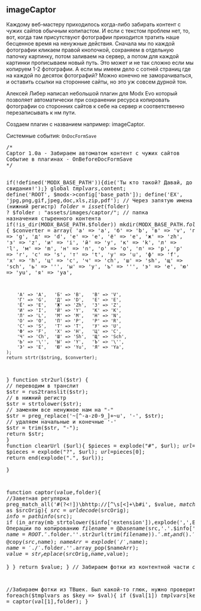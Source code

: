 
<meta http-equiv="Content-Type" content="text/html; charset=utf-8">
<h2>imageCaptor</h2>

<p>Каждому веб-мастеру приходилось когда-либо забирать контент с чужих сайтов обычным копипастом. И если с текстом проблем нет, то, вот, когда там присутствуют фотографии приходится тратить наше бесценное время на ненужные действия. Сначала мы по каждой фотографии кликаем правой кнопочкой, сохраняем в отдельную папочку картинку, потом заливаем на сервер, а потом для каждой картинки прописываем новый путь. Это может и не так сложно если мы копируем 1-2 фотографии. А если мы имеем дело с сотней страниц где на каждой по десяток фотографий? Можно конечно не заморачиваться, и оставить ссылки на сторонние сайты, но это уж совсем дурной тон.</p>
<p>Алексей Либер написал небольшой плагин для Modx Evo который позволяет автоматически при сохранении ресурса копировать фотографии со сторонних сайтов к себе на сервер и соответственно перезаписывать к нм пути.</p>
<p>Создаем плагин с названием например: <span class="text-bold">imageCaptor</span>.</p>
<p>Системные события: <code>OnDocFormSave</code></p>
<pre class="brush: php;">
/*
Captor 1.0a - Забираем автоматом контент с чужих сайтов
Событие в плагинах - OnBeforeDocFormSave
*/

if(!defined('MODX_BASE_PATH')){die('Ты кто такой? Давай, до свидания!');}
global $tmplvars,$content;
define('ROOT', $modx->config['base_path']);
define('EX', 'jpg,png,gif,jpeg,doc,xls,zip,pdf'); // Через запятую имена расширений (нижний регистр)
$folder=isset($folder) ? $folder : "assets/images/captor/"; // папка назначения стыренного контента
if(!is_dir(MODX_BASE_PATH.$folder)) mkdir(MODX_BASE_PATH.$folder);
// Функция траслита
function rus2translit($string) {
    $converter = array(
        'а' => 'a',   'б' => 'b',   'в' => 'v',
        'г' => 'g',   'д' => 'd',   'е' => 'e',
        'ё' => 'e',   'ж' => 'zh',  'з' => 'z',
        'и' => 'i',   'й' => 'y',   'к' => 'k',
        'л' => 'l',   'м' => 'm',   'н' => 'n',
        'о' => 'o',   'п' => 'p',   'р' => 'r',
        'с' => 's',   'т' => 't',   'у' => 'u',
        'ф' => 'f',   'х' => 'h',   'ц' => 'c',
        'ч' => 'ch',  'ш' => 'sh',  'щ' => 'sch',
        'ь' => '\'',  'ы' => 'y',   'ъ' => '\'',
        'э' => 'e',   'ю' => 'yu',  'я' => 'ya',
        
        'А' => 'A',   'Б' => 'B',   'В' => 'V',
        'Г' => 'G',   'Д' => 'D',   'Е' => 'E',
        'Ё' => 'E',   'Ж' => 'Zh',  'З' => 'Z',
        'И' => 'I',   'Й' => 'Y',   'К' => 'K',
        'Л' => 'L',   'М' => 'M',   'Н' => 'N',
        'О' => 'O',   'П' => 'P',   'Р' => 'R',
        'С' => 'S',   'Т' => 'T',   'У' => 'U',
        'Ф' => 'F',   'Х' => 'H',   'Ц' => 'C',
        'Ч' => 'Ch',  'Ш' => 'Sh',  'Щ' => 'Sch',
        'Ь' => '\'',  'Ы' => 'Y',   'Ъ' => '\'',
        'Э' => 'E',   'Ю' => 'Yu',  'Я' => 'Ya',
    );
    return strtr($string, $converter);
}
function str2url($str) {
    // переводим в транслит
    $str = rus2translit($str);
    // в нижний регистр
    $str = strtolower($str);
    // заменям все ненужное нам на "-"
    $str = preg_replace('~[^-a-z0-9_]+~u', '-', $str);
    // удаляем начальные и конечные '-'
    $str = trim($str, "-");
    return $str;
}
function clearUrl ($url){
	$pieces = explode("#", $url);
	$url=$pieces[0];
	$pieces = explode("?", $url);
	$url=$pieces[0];
	return end(explode(".", $url));		 
}


function captor($value,$folder){
	//Заветная регулярка
	preg_match_all('#(?<!\])\bhttp://[^\s\[<]+\b#i', $value, $matches);
	foreach ($matches[0] as $srcOrig){
		$src =  urldecode($srcOrig);
		$info = pathinfo($src); 
		if (in_array(mb_strtolower($info['extension']),explode(',',EX))){
			// Операции по копированию
			$filename = @basename($src,'.'.$info['extension']);
			$name = ROOT.''.$folder.''.str2url(trim($filename)).''.mt_rand().'.'.$info['extension'];
			@copy($src,$name);
			$nameArr = explode('/',$name);
			$name = './'.$folder.''.array_pop($nameArr);
			$value = str_replace($srcOrig,$name,$value);				
		}
	}
	return $value;
}
// Забираем фотки из контентной части
$content = captor($content,$folder);

//Забираем фотки из ТВшек. Был какой-то глюк, нужно проверить
foreach($tmplvars as $key => $val){
	if ($val[1]) $tmplvars[$key][1] = captor($val[1],$folder);
}
</pre>